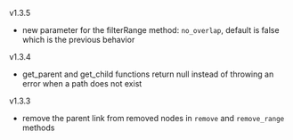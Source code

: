 v1.3.5

- new parameter for the filterRange method: `no_overlap`, default is false which is the previous behavior

v1.3.4

- get_parent and get_child functions return null instead of throwing an error when a path does not exist

v1.3.3

- remove the parent link from removed nodes in `remove` and `remove_range` methods
